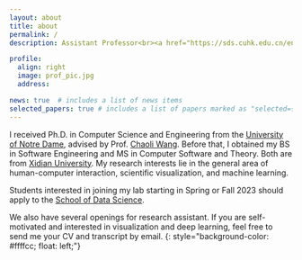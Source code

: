 ```yaml
---
layout: about
title: about
permalink: /
description: Assistant Professor<br><a href="https://sds.cuhk.edu.cn/en/">School of Data Science</a><br><a href="https://cuhk.edu.cn/en">The Chinese University of Hong Kong, Shenzhen</a> 

profile:
  align: right 
  image: prof_pic.jpg
  address:

news: true  # includes a list of news items
selected_papers: true # includes a list of papers marked as "selected={true}"
---
```


I received Ph.D. in Computer Science and Engineering from the [University of Notre Dame](https://www.nd.edu/), advised by Prof. [Chaoli Wang](http://sites.nd.edu/chaoli-wang/). Before that, I obtained my BS in Software Engineering and MS in Computer Software and Theory. Both are from [Xidian University](https://www.xidian.edu.cn/). My research interests lie in the general area of human-computer interaction, scientific visualization, and machine learning.


Students interested in joining my lab starting in Spring or Fall 2023 should apply to the [School of Data Science](https://sds.cuhk.edu.cn/en/phd-programmes-CSE).

We also have several openings for research assistant. If you are self-motivated and interested in visualization and deep learning, feel free to send me your CV and transcript by email.
{: style="background-color: #ffffcc; float: left;"}
